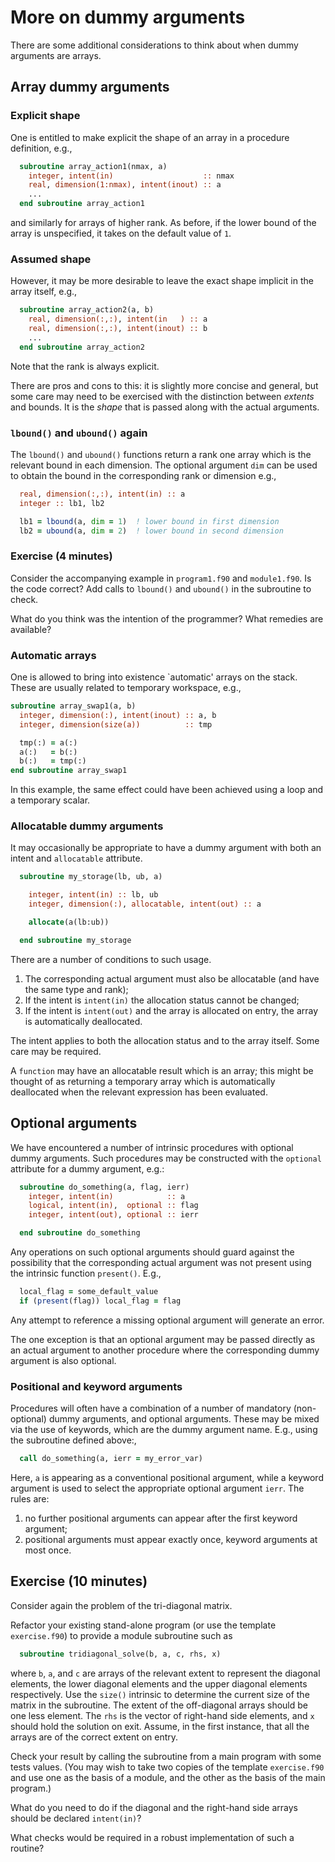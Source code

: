 # More on dummy arguments

There are some additional considerations to think about when dummy arguments
are arrays.

## Array dummy arguments

### Explicit shape

One is entitled to make explicit the shape of an array in a procedure
definition, e.g.,
```fortran
  subroutine array_action1(nmax, a)
    integer, intent(in)                    :: nmax
    real, dimension(1:nmax), intent(inout) :: a
    ...
  end subroutine array_action1
```
and similarly for arrays of higher rank. As before, if the lower bound
of the array is unspecified, it takes on the default value of `1`.


### Assumed shape
However, it may be more desirable to leave the exact shape
implicit in the array itself, e.g.,
```fortran
  subroutine array_action2(a, b)
    real, dimension(:,:), intent(in   ) :: a
    real, dimension(:,:), intent(inout) :: b
    ...
  end subroutine array_action2
```
Note that the rank is always explicit.

There are pros and cons to this: it is slightly more concise and general,
but some care may need to be exercised with the distinction between
_extents_ and bounds. It is the _shape_ that is passed along with the
actual arguments.


### `lbound()` and `ubound()` again

The `lbound()` and `ubound()` functions return a rank one array which
is the relevant bound in each dimension. The optional argument `dim`
can be used to obtain the bound in the corresponding rank or dimension
e.g.,
```fortran
  real, dimension(:,:), intent(in) :: a
  integer :: lb1, lb2

  lb1 = lbound(a, dim = 1)  ! lower bound in first dimension
  lb2 = ubound(a, dim = 2)  ! lower bound in second dimension
```

### Exercise (4 minutes)

Consider the accompanying example in `program1.f90` and `module1.f90`.
Is the code correct? Add calls to `lbound()` and `ubound()` in the
subroutine to check.

What do you think was the intention of the programmer? What remedies
are available?


### Automatic arrays

One is allowed to bring into existence `automatic' arrays on the stack.
These are usually related to temporary workspace, e.g.,
```fortran
subroutine array_swap1(a, b)
  integer, dimension(:), intent(inout) :: a, b
  integer, dimension(size(a))          :: tmp

  tmp(:) = a(:)
  a(:)   = b(:)
  b(:)   = tmp(:)
end subroutine array_swap1
```
In this example, the same effect could have been achieved using a
loop and a temporary scalar.


### Allocatable dummy arguments

It may occasionally be appropriate to have a dummy
argument with both an intent and `allocatable` attribute.
```fortran
  subroutine my_storage(lb, ub, a)

    integer, intent(in) :: lb, ub
    integer, dimension(:), allocatable, intent(out) :: a

    allocate(a(lb:ub))

  end subroutine my_storage
```
There are a number of conditions to such usage.
1. The corresponding actual argument must also be allocatable (and have the same type and rank);
2. If the intent is `intent(in)` the allocation status cannot be changed;
3. If the intent is `intent(out)` and the array is allocated on entry, the array is automatically deallocated.

The intent applies to both the allocation status and to the array itself.
Some care may be required.

A `function` may have an allocatable result which is an array; this might
be thought of as returning a temporary array which is automatically
deallocated when the relevant expression has been evaluated.


## Optional arguments

We have encountered a number of intrinsic procedures with optional dummy
arguments. Such procedures may be constructed with the `optional`
attribute for a dummy argument, e.g.:
```fortran
  subroutine do_something(a, flag, ierr)
    integer, intent(in)            :: a
    logical, intent(in),  optional :: flag
    integer, intent(out), optional :: ierr

  end subroutine do_something
```
Any operations on such optional arguments should guard against the
possibility that the corresponding actual argument was not present
using the intrinsic function `present()`. E.g.,
```fortran
  local_flag = some_default_value
  if (present(flag)) local_flag = flag
```
Any attempt to reference a missing optional argument will generate an error.

The one exception is that an optional argument may be passed directly
as an actual argument to another procedure where the corresponding
dummy argument is also optional.

### Positional and keyword arguments

Procedures will often have a combination of a number of mandatory
(non-optional) dummy arguments, and optional arguments. These may be
mixed via the use of keywords, which are the dummy argument name. E.g.,
using the subroutine defined above:,
```fortran
  call do_something(a, ierr = my_error_var)
```
Here, `a` is appearing as a conventional positional argument, while
a keyword argument is used to select the appropriate optional
argument `ierr`. The rules are:
1. no further positional arguments can appear after the first keyword argument;
2. positional arguments must appear exactly once, keyword arguments at most once.



## Exercise (10 minutes)

Consider again the problem of the tri-diagonal matrix.

Refactor your existing stand-alone program (or use the template
`exercise.f90`) to provide a module subroutine such as
```fortran
  subroutine tridiagonal_solve(b, a, c, rhs, x)
```
where `b`, `a`, and `c` are arrays of the relevant
extent to represent the diagonal elements, the lower diagonal elements
and the upper diagonal elements respectively. Use the `size()` intrinsic
to determine the current size of the matrix in the subroutine. The extent
of the off-diagonal arrays should be one less element. The `rhs` is the
vector of right-hand side elements, and `x` should hold the solution on
exit. Assume, in the first instance, that all the arrays are of the
correct extent on entry.

Check your result by calling the subroutine from a main program with some
tests values. (You may wish to take two copies of the template `exercise.f90`
and use one as the basis of a module, and the other as the basis of the main
program.)

What do you need to do if the diagonal and the right-hand side arrays
should be declared `intent(in)`?

What checks would be required in a robust implementation of such a routine?
